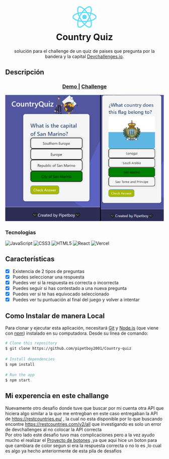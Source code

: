 <div align="center">
      <h1> <img src="/public/logo192.png" width="80px"><br/>Country Quiz </h1></div>

<div align="center">
   solución para el  challenge de un quiz de paises que pregunta por la bandera y la capital <a href="http://devchallenges.io" target="_blank">Devchallenges.io</a>.
</div>

## Descripción

<div align="center">
  <h3>
    <a href="https://quiz-pipetboy.vercel.app/">
      Demo
    </a>
    <span> | </span>
    <a href="https://devchallenges.io/challenges/Bu3G2irnaXmfwQ8sZkw8">
      Challenge
    </a>
  </h3>
</div>

![screenshot](public/Page.png)


### Tecnologias
 ![JavaScript](https://img.shields.io/badge/javascript-%23323330.svg?style=for-the-badge&logo=javascript&logoColor=%23F7DF1E) ![CSS3](https://img.shields.io/badge/css3-%231572B6.svg?style=for-the-badge&logo=css3&logoColor=white) ![HTML5](https://img.shields.io/badge/html5-%23E34F26.svg?style=for-the-badge&logo=html5&logoColor=white) ![React](https://img.shields.io/badge/react-%2320232a.svg?style=for-the-badge&logo=react&logoColor=%2361DAFB) ![Vercel](https://img.shields.io/badge/vercel-%23000000.svg?style=for-the-badge&logo=vercel&logoColor=white)
      

## Características

- [x]  Existencia de 2 tipos de preguntas
- [x]  Puedes seleccionar una respuesta 
- [x]  Puedes ver si la respuesta es correcta o incorrecta 
- [x]  Puedes seguir si has contestado a una nueva pregunta
- [x]  Puedes ver si te has equivocado seleccionado
- [x]  Puedes ver tu puntuación al final del juego y volver a intentar

## Como Instalar de manera Local
Para clonar y ejecutar esta aplicación, necesitará [Git](https://git-scm.com) y [Node.js](https://nodejs.org/en/download/) (que viene con [ npm](http://npmjs.com)) instalado en su computadora. Desde su línea de comando:

```bash
# Clone this repository
$ git clone https://github.com/pipetboy2001/Country-quiz

# Install dependencies
$ npm install

# Run the app
$ npm start
```
## Mi experencia en este challange
Nuevamente otro desafio donde tuve que buscar por mi cuenta otra API que hiciera algo similar a la que me entregban en este caso entregaban la API de https://restcountries.eu/ , la cual no esta disponible por lo que buscando encontre https://restcountries.com/v2/all que investigando es solo un error de devchallenges al no colocar la API correcta 
<br>
Por otro lado este desafio tuvo mas complicaciones pero a la vez ayudo mucho el realizar el [Proyecto de botones](https://github.com/pipetboy2001/Boton-Generador) ,ya que aqui hice un boton para que cambiara de color segun si era la respuesta correcta o no lo es ,lo cual es algo ya hecho anteriormente de esta pila de desafios